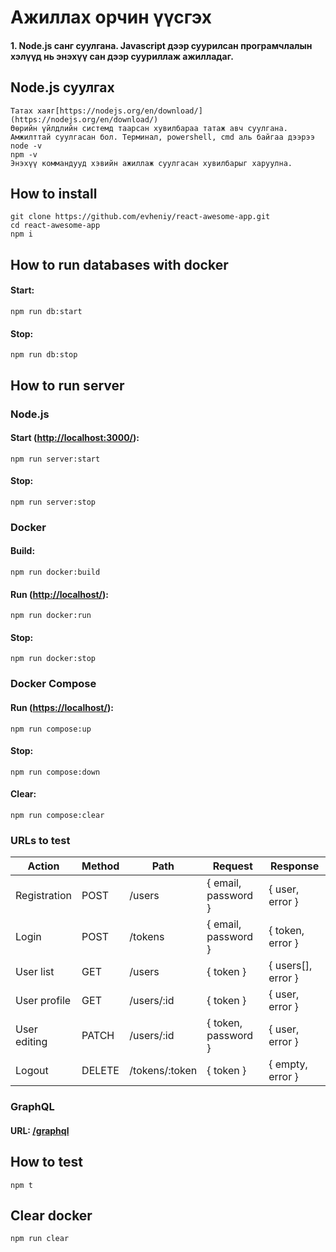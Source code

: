 # Ажиллах орчин үүсгэх

#### 1. Node.js санг суулгана. Javascript дээр суурилсан програмчлалын хэлүүд нь энэхүү сан дээр сууриллаж ажилладаг.

## Node.js суулгах
    Татах хаяг[https://nodejs.org/en/download/](https://nodejs.org/en/download/)
    Өөрийн үйлдлийн системд таарсан хувилбараа татаж авч суулгана.
    Амжилттай суулгасан бол. Терминал, powershell, cmd аль байгаа дээрээ 
    node -v
    npm -v 
    Энэхүү коммандууд хэвийн ажиллаж суулгасан хувилбарыг харуулна.


## How to install

    git clone https://github.com/evheniy/react-awesome-app.git
    cd react-awesome-app
    npm i
    
## How to run databases with docker

#### Start:
    
    npm run db:start
    
#### Stop:

    npm run db:stop
    
## How to run server 

### Node.js

#### Start ([http://localhost:3000/](http://localhost:3000/)):

    npm run server:start
    
#### Stop:

    npm run server:stop
    
### Docker

#### Build:

    npm run docker:build
    
#### Run ([http://localhost/](http://localhost/)):

    npm run docker:run

#### Stop:

    npm run docker:stop
    
### Docker Compose

#### Run ([https://localhost/](https://localhost/)):

    npm run compose:up
    
#### Stop:

    npm run compose:down

#### Clear:

    npm run compose:clear
    
### URLs to test

| Action       | Method | Path           | Request             | Response           |
|--------------|--------|----------------|---------------------|--------------------|
| Registration | POST   | /users         | { email, password } | { user, error }    |
| Login        | POST   | /tokens        | { email, password } | { token, error }   |
| User list    | GET    | /users         | { token }           | { users[], error } |
| User profile | GET    | /users/:id     | { token }           | { user, error }    |
| User editing | PATCH  | /users/:id     | { token, password } | { user, error }    |
| Logout       | DELETE | /tokens/:token | { token }           | { empty, error }   |

### GraphQL

#### URL: [/graphql](https://localhost/graphql)

## How to test

    npm t
    
## Clear docker

    npm run clear
